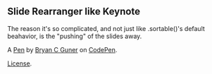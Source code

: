 Slide Rearranger like Keynote
-----------------------------
The reason it's so complicated, and not just like .sortable()'s default beahavior, is the "pushing" of the slides away.

A [Pen](https://codepen.io/bgoonz/pen/NWdoWvN) by [Bryan C Guner](https://codepen.io/bgoonz) on [CodePen](https://codepen.io).

[License](https://codepen.io/bgoonz/pen/NWdoWvN/license).